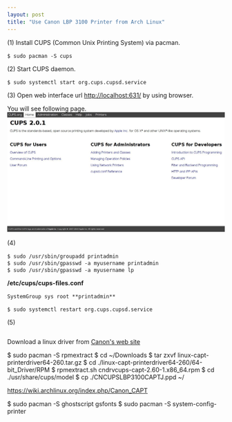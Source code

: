 ```yaml
---
layout: post
title: "Use Canon LBP 3100 Printer from Arch Linux"
---
```


(1) Install CUPS (Common Unix Printing System) via pacman.

```
$ sudo pacman -S cups
```

(2) Start CUPS daemon.

```
$ sudo systemctl start org.cups.cupsd.service
```

(3) Open web interface url [http://localhost:631/](http://localhost:631/) by using browser.

You will see following page.
![CUPS web interface](/assets/img/cups-web-interface.jpg)


(4)

```
$ sudo /usr/sbin/groupadd printadmin
$ sudo /usr/sbin/gpasswd -a myusername printadmin
$ sudo /usr/sbin/gpasswd -a myusername lp
```

**/etc/cups/cups-files.conf**

```
SystemGroup sys root **printadmin**
```

```
$ sudo systemctl restart org.cups.cupsd.service
```

(5)

```

```
Download a linux driver from [Canon's web site](http://cweb.canon.jp/drv-upd/lasershot/linux/captlinuxx64.html)

$ sudo pacman -S rpmextract
$ cd ~/Downloads
$ tar zxvf linux-capt-printerdriver64-260.tar.gz
$ cd ./linux-capt-printerdriver64-260/64-bit_Driver/RPM
$ rpmextract.sh cndrvcups-capt-2.60-1.x86_64.rpm
$ cd ./usr/share/cups/model
$ cp ./CNCUPSLBP3100CAPTJ.ppd ~/

https://wiki.archlinux.org/index.php/Canon_CAPT

$ sudo pacman -S ghostscript gsfonts
$ sudo pacman -S system-config-printer
